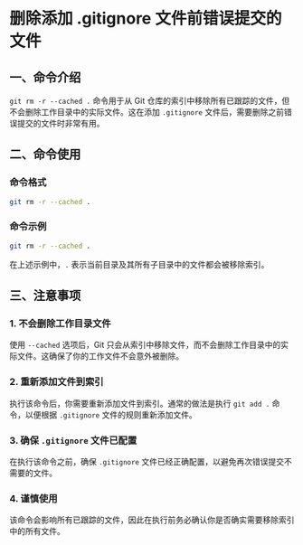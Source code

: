 # 删除添加 .gitignore 文件前错误提交的文件

## 一、命令介绍

`git rm -r --cached .` 命令用于从 Git 仓库的索引中移除所有已跟踪的文件，但不会删除工作目录中的实际文件。这在添加 `.gitignore` 文件后，需要删除之前错误提交的文件时非常有用。

## 二、命令使用

### 命令格式

```bash
git rm -r --cached .
```

### 命令示例

```bash
git rm -r --cached .
```

在上述示例中，`.` 表示当前目录及其所有子目录中的文件都会被移除索引。

## 三、注意事项

### 1. 不会删除工作目录文件

使用 `--cached` 选项后，Git 只会从索引中移除文件，而不会删除工作目录中的实际文件。这确保了你的工作文件不会意外被删除。

### 2. 重新添加文件到索引

执行该命令后，你需要重新添加文件到索引。通常的做法是执行 `git add .` 命令，以便根据 `.gitignore` 文件的规则重新添加文件。

### 3. 确保 `.gitignore` 文件已配置

在执行该命令之前，确保 `.gitignore` 文件已经正确配置，以避免再次错误提交不需要的文件。

### 4. 谨慎使用

该命令会影响所有已跟踪的文件，因此在执行前务必确认你是否确实需要移除索引中的所有文件。